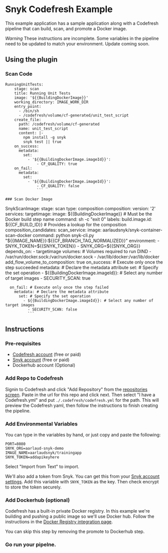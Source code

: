 [logo]: https://res.cloudinary.com/snyk/image/upload/v1533761770/logo-1_wtob68.svg
# Snyk Codefresh Example
This example application has a sample application along with a Codefresh pipeline that can build, scan, and promote a Docker image. 

*Warning* These instructions are incomplete. Some variables in the pipeline need to be updated to match your environment. Update coming soon. 
## Using the plugin
### Scan Code
``` 
RunningUnitTests:
    stage: scan
    title: Running Unit Tests
    image: '${{BuildingDockerImage}}'
    working_directory: IMAGE_WORK_DIR
    entry_point:
      - /bin/sh
      - /codefresh/volume/cf-generated/unit_test_script
    create_file:
      path: /codefresh/volume/cf-generated
      name: unit_test_script
      content: |-
        npm install -g snyk
        snyk test || true
    on_success:
      metadata:
        set:
          - '${{BuildingDockerImage.imageId}}':
              - CF_QUALITY: true
    on_fail:
      metadata:
        set:
          - '${{BuildingDockerImage.imageId}}':
              - CF_QUALITY: false
              ```

### Scan Docker Image
```
  SnykScanImage:
      stage: scan
      type: composition
      composition:
        version: '2'
        services:
          targetimage:
            image: ${{BuildingDockerImage}} # Must be the Docker build step name
            command: sh -c "exit 0"
            labels:
              build.image.id: ${{CF_BUILD_ID}} # Provides a lookup for the composition
      composition_candidates:
        scan_service:
          image: aarlaudsnyk/snyk-container-scan-docker
          command: python snyk-cli.py "${{IMAGE_NAME}}:${{CF_BRANCH_TAG_NORMALIZED}}"
          environment:
          - SNYK_TOKEN=${{SNYK_TOKEN}}
          - SNYK_ORG=${{SNYK_ORG}}
          depends_on:
            - targetimage
          volumes: # Volumes required to run DIND
            - /var/run/docker.sock:/var/run/docker.sock
            - /var/lib/docker:/var/lib/docker
      add_flow_volume_to_composition: true
      on_success: # Execute only once the step succeeded
        metadata: # Declare the metadata attribute
          set: # Specify the set operation
            - ${{BuildingDockerImage.imageId}}: # Select any number of target images
              - SECURITY_SCAN: true

      on_fail: # Execute only once the step failed
        metadata: # Declare the metadata attribute
          set: # Specify the set operation
            - ${{BuildingDockerImage.imageId}}: # Select any number of target images
              - SECURITY_SCAN: false 
              ```

## Instructions

### Pre-requisites 
- [Codefresh account](https://codefresh.io/) (free or paid)
- [Snyk account](https://snyk.io/) (free or paid)
- Dockerhub account (Optional)

### Add Repo to Codefresh
Signin to Codefresh and click "Add Repository" from the [repositories screen](https://g.codefresh.io/repositories). Paste in the url for this repo and click next. Then select "I have a Codefresh.yml" and put `./.codefresh/codefresh.yml` for the path. This will preview the Codefresh yaml, then follow the instructions to finish creating the pipeline.

### Add Environmental Variables 
You can type in the variables by hand, or just copy and paste the following:
```
PORT=8080
SNYK_ORG=aarlaud-snyk-demo
IMAGE_NAME=aarlaudsnyk/trainingapp
SNYK_TOKEN=addapikeyhere
```

Select "Import from Text" to import. 

We'll also add a token from Snyk. You can get this from your [Snyk account settings](https://app.snyk.io/account). Add this variable with `SNYK_TOKEN` as the key. Then check encrypt to store the token securely. 

### Add Dockerhub (optional)
Codefresh has a built-in private Docker registry. In this example we're building and pushing a public image so we'll use Docker hub. Follow the instructions in the [Docker Registry integration page](https://g.codefresh.io/account-conf/integration/registry).

You can skip this step by removing the promote to Dockerhub step. 

### Go run your pipelne. 